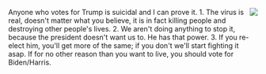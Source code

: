 <img src="http://scripting.com/images/2020/09/06/bidenHarris2020.png" border="0" align="right">Anyone who votes for Trump is suicidal and I can prove it. 1. The virus is real, doesn't matter what you believe, it is in fact killing people and destroying other people's lives. 2. We aren't doing anything to stop it, because the president doesn't want us to. He has that power. 3. If you re-elect him, you'll get more of the same; if you don't we'll start fighting it asap. If for no other reason than you want to live, you should vote for Biden/Harris. 
